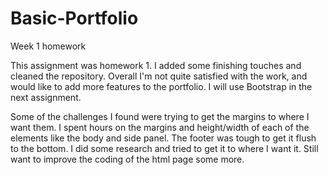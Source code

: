 # Basic-Portfolio
Week 1 homework


This assignment was homework 1. I added some finishing touches and cleaned the repository. Overall I'm not quite satisfied with the work, and would like to add more features to the portfolio. I will use Bootstrap in the next assignment.

Some of the challenges I found were trying to get the margins to where I want them. I spent hours on the margins and height/width of each of the elements like the body and side panel. The footer was tough to get it flush to the bottom. I did some research and tried to get it to where I want it. Still want to improve the coding of the html page some more.
